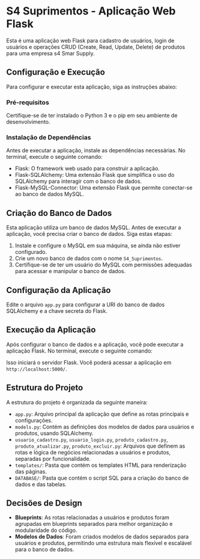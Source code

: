 # S4 Suprimentos - Aplicação Web Flask

Esta é uma aplicação web Flask para cadastro de usuários, login de usuários e operações CRUD (Create, Read, Update, Delete) de produtos para uma empresa s4 Smar Supply.

## Configuração e Execução

Para configurar e executar esta aplicação, siga as instruções abaixo:

### Pré-requisitos

Certifique-se de ter instalado o Python 3 e o pip em seu ambiente de desenvolvimento.

### Instalação de Dependências

Antes de executar a aplicação, instale as dependências necessárias. No terminal, execute o seguinte comando:

- Flask: O framework web usado para construir a aplicação.
- Flask-SQLAlchemy: Uma extensão Flask que simplifica o uso do SQLAlchemy para interagir com o banco de dados.
- Flask-MySQL-Connector: Uma extensão Flask que permite conectar-se ao banco de dados MySQL.

## Criação do Banco de Dados

Esta aplicação utiliza um banco de dados MySQL. Antes de executar a aplicação, você precisa criar o banco de dados. Siga estas etapas:

1. Instale e configure o MySQL em sua máquina, se ainda não estiver configurado.
2. Crie um novo banco de dados com o nome `S4_Suprimentos`.
3. Certifique-se de ter um usuário do MySQL com permissões adequadas para acessar e manipular o banco de dados.

## Configuração da Aplicação

Edite o arquivo `app.py` para configurar a URI do banco de dados SQLAlchemy e a chave secreta do Flask.

## Execução da Aplicação

Após configurar o banco de dados e a aplicação, você pode executar a aplicação Flask. No terminal, execute o seguinte comando:

Isso iniciará o servidor Flask. Você poderá acessar a aplicação em `http://localhost:5000/`.

## Estrutura do Projeto

A estrutura do projeto é organizada da seguinte maneira:

- `app.py`: Arquivo principal da aplicação que define as rotas principais e configurações.
- `models.py`: Contém as definições dos modelos de dados para usuários e produtos, usando SQLAlchemy.
- `usuario_cadastro.py`, `usuario_login.py`, `produto_cadastro.py`, `produto_atualizar.py`, `produto_excluir.py`: Arquivos que definem as rotas e lógica de negócios relacionadas a usuários e produtos, separadas por funcionalidade.
- `templates/`: Pasta que contém os templates HTML para renderização das páginas.
- `DATABASE/`: Pasta que contém o script SQL para a criação do banco de dados e das tabelas.

## Decisões de Design

- **Blueprints**: As rotas relacionadas a usuários e produtos foram agrupadas em blueprints separados para melhor organização e modularidade do código.
- **Modelos de Dados**: Foram criados modelos de dados separados para usuários e produtos, permitindo uma estrutura mais flexível e escalável para o banco de dados.

